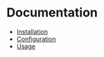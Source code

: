 # Documentation

* [Installation](Resources/doc/installation.md)
* [Configuration](Resources/doc/configuration.md)
* [Usage](Resources/doc/usage.md)